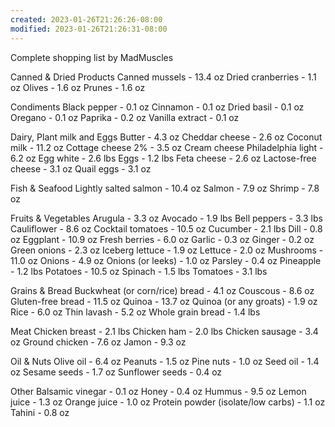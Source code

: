 ```yaml
---
created: 2023-01-26T21:26:26-08:00
modified: 2023-01-26T21:26:31-08:00
---
```


Complete shopping list by MadMuscles

Canned & Dried Products
Canned mussels - 13.4 oz
Dried cranberries - 1.1 oz
Olives - 1.6 oz
Prunes - 1.6 oz

Condiments
Black pepper - 0.1 oz
Cinnamon - 0.1 oz
Dried basil - 0.1 oz
Oregano - 0.1 oz
Paprika - 0.2 oz
Vanilla extract - 0.1 oz

Dairy, Plant milk and Eggs
Butter - 4.3 oz
Cheddar cheese - 2.6 oz
Coconut milk - 11.2 oz
Cottage cheese 2% - 3.5 oz
Cream cheese Philadelphia light - 6.2 oz
Egg white - 2.6 lbs
Eggs - 1.2 lbs
Feta cheese - 2.6 oz
Lactose-free cheese - 3.1 oz
Quail eggs - 3.1 oz

Fish & Seafood
Lightly salted salmon - 10.4 oz
Salmon - 7.9 oz
Shrimp - 7.8 oz

Fruits & Vegetables
Arugula - 3.3 oz
Avocado - 1.9 lbs
Bell peppers - 3.3 lbs
Cauliflower - 8.6 oz
Cocktail tomatoes - 10.5 oz
Cucumber - 2.1 lbs
Dill - 0.8 oz
Eggplant - 10.9 oz
Fresh berries - 6.0 oz
Garlic - 0.3 oz
Ginger - 0.2 oz
Green onions - 2.3 oz
Iceberg lettuce - 1.9 oz
Lettuce - 2.0 oz
Mushrooms - 11.0 oz
Onions - 4.9 oz
Onions (or leeks) - 1.0 oz
Parsley - 0.4 oz
Pineapple - 1.2 lbs
Potatoes - 10.5 oz
Spinach - 1.5 lbs
Tomatoes - 3.1 lbs

Grains & Bread
Buckwheat (or corn/rice) bread - 4.1 oz
Couscous - 8.6 oz
Gluten-free bread - 11.5 oz
Quinoa - 13.7 oz
Quinoa (or any groats) - 1.9 oz
Rice - 6.0 oz
Thin lavash - 5.2 oz
Whole grain bread - 1.4 lbs

Meat
Chicken breast - 2.1 lbs
Chicken ham - 2.0 lbs
Chicken sausage - 3.4 oz
Ground chicken - 7.6 oz
Jamon - 9.3 oz

Oil & Nuts
Olive oil - 6.4 oz
Peanuts - 1.5 oz
Pine nuts - 1.0 oz
Seed oil - 1.4 oz
Sesame seeds - 1.7 oz
Sunflower seeds - 0.4 oz

Other
Balsamic vinegar - 0.1 oz
Honey - 0.4 oz
Hummus - 9.5 oz
Lemon juice - 1.3 oz
Orange juice - 1.0 oz
Protein powder (isolate/low carbs) - 1.1 oz
Tahini - 0.8 oz
